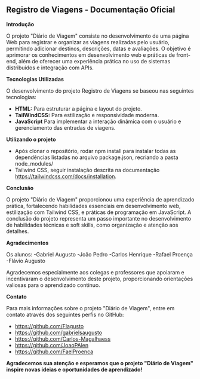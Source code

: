 ## Registro de Viagens - Documentação Oficial

**Introdução**

O projeto "Diário de Viagem" consiste no desenvolvimento de uma página Web para registrar e organizar as viagens realizadas pelo usuário, permitindo adicionar destinos, descrições, datas e avaliações. O objetivo é aprimorar os conhecimentos em desenvolvimento web e práticas de front-end, além de oferecer uma experiência prática no uso de sistemas distribuídos e integração com APIs.

**Tecnologias Utilizadas**

O desenvolvimento do projeto Registro de Viagens se baseou nas seguintes tecnologias:

- **HTML:** Para estruturar a página e layout do projeto.
- **TailWindCSS:** Para estilização e responsividade moderna.
- **JavaScript** Para implementar a interação dinâmica com o usuário e gerenciamento das entradas de viagens.

**Utilizando o projeto**

- Após clonar o repositório, rodar npm install para instalar todas as dependências listadas no arquivo package.json, recriando a pasta node_modules/
- Tailwind CSS, seguir instalação descrita na documentação https://tailwindcss.com/docs/installation.

**Conclusão**

O projeto "Diário de Viagem" proporcionou uma experiência de aprendizado prática, fortalecendo habilidades essenciais em desenvolvimento web, estilização com Tailwind CSS, e práticas de programação em JavaScript. A conclusão do projeto representa um passo importante no desenvolvimento de habilidades técnicas e soft skills, como organização e atenção aos detalhes.

**Agradecimentos**

Os alunos:
-Gabriel Augusto
-João Pedro
-Carlos Henrique
-Rafael Proença
-Flávio Augusto

Agradecemos especialmente aos colegas e professores que apoiaram e incentivaram o desenvolvimento deste projeto, proporcionando orientações valiosas para o aprendizado contínuo.

**Contato**

Para mais informações sobre o projeto "Diário de Viagem", entre em contato através dos seguintes perfis no GitHub:

- https://github.com/Flagusto
- https://github.com/gabrielsaugusto
- https://github.com/Carlos-Magalhaess
- https://github.com/JoaoPAlen
- https://github.com/FaelProenca

**Agradecemos sua atenção e esperamos que o projeto "Diário de Viagem" inspire novas ideias e oportunidades de aprendizado!**
